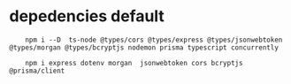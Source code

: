 # depedencies default

```
    npm i --D  ts-node @types/cors @types/express @types/jsonwebtoken @types/morgan @types/bcryptjs nodemon prisma typescript concurrently

```



```
    npm i express dotenv morgan  jsonwebtoken cors bcryptjs @prisma/client

```
